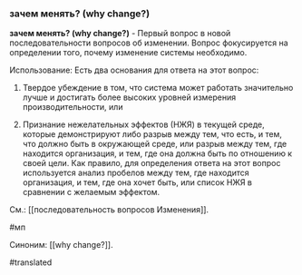 ### зачем менять? (why change?)

**зачем менять? (why change?)** - Первый вопрос в новой последовательности вопросов об изменении. Вопрос фокусируется на определении того, почему изменение системы необходимо.

Использование: Есть два основания для ответа на этот вопрос:

1. Твердое убеждение в том, что система может работать значительно лучше и достигать более высоких уровней измерения производительности, или

2. Признание нежелательных эффектов (НЖЯ) в текущей среде, которые демонстрируют либо разрыв между тем, что есть, и тем, что должно быть в окружающей среде, или разрыв между тем, где находится организация, и тем, где она должна быть по отношению к своей цели. Как правило, для определения ответа на этот вопрос используется анализ пробелов между тем, где находится организация, и тем, где она хочет быть, или список НЖЯ в сравнении с желаемым эффектом.

См.: [[последовательность вопросов Изменения]].

#мп

Синоним: [[why change?]].

#translated
